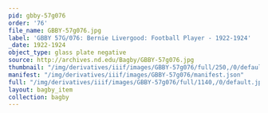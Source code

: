 ```yaml
---
pid: gbby-57g076
order: '76'
file_name: GBBY-57g076.jpg
label: 'GBBY 57G/076: Bernie Livergood: Football Player - 1922-1924'
_date: 1922-1924
object_type: glass plate negative
source: http://archives.nd.edu/Bagby/GBBY-57g076.jpg
thumbnail: "/img/derivatives/iiif/images/GBBY-57g076/full/250,/0/default.jpg"
manifest: "/img/derivatives/iiif/images/GBBY-57g076/manifest.json"
full: "/img/derivatives/iiif/images/GBBY-57g076/full/1140,/0/default.jpg"
layout: bagby_item
collection: bagby
---
```

